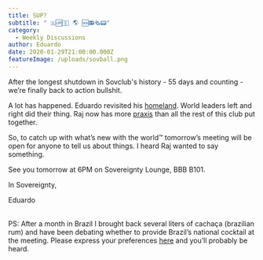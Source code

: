 ```yaml
---
title: SUP?
subtitle: " 🇸🆙📰📡 🌎 🆕📻🗞📟"
category:
  - Weekly Discussions
author: Eduardo
date: 2020-01-29T21:00:00.000Z
featureImage: /uploads/sovball.png
---
```

After the longest shutdown in Sovclub's history - 55 days and counting - we’re finally back to action bullshit.



A lot has happened. Eduardo revisited his [homeland](https://docs.google.com/spreadsheets/d/13TB3xXwxOoz2uIB0yCo5axXXbikyEt0n7DIbT9qHkR0/edit?usp=sharing). World leaders left and right did their thing. Raj now has more [praxis](https://www.facebook.com/rajashik.tarafder/videos/2855337177864930/UzpfSTEwMDAwMTY2MDI4Mjk2MTozMDYwNjExMjk0OTk0MTQ6MTA6MDoxNTgwNTQzOTk5OjEzMzQ4MzQ1NzI1MzA2MzY1MDg/) than all the rest of this club put together.



So, to catch up with what’s new with the world™ tomorrow’s meeting will be open for anyone to tell us about things. I heard Raj wanted to say something.



See you tomorrow at 6PM on Sovereignty Lounge, BBB B101.



In Sovereignty,



Eduardo

\
PS: After a month in Brazil I brought back several liters of cachaça (brazilian rum) and have been debating whether to provide Brazil’s national cocktail at the meeting. Please express your preferences [here](https://forms.gle/G8SMjojwuGb2Xvhr6) and you’ll probably be heard.